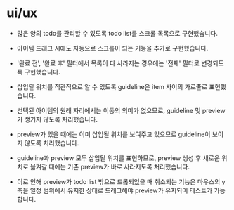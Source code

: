 # ui/ux

- 많은 양의 todo를 관리할 수 있도록 todo list를 스크롤 목록으로 구현했습니다.

- 아이템 드래그 시에도 자동으로 스크롤이 되는 기능을 추가로 구현했습니다.

- '완료 전', '완료 후' 필터에서 목록이 다 사라지는 경우에는 '전체' 필터로 변경되도록 구현했습니다.

- 삽입될 위치를 직관적으로 알 수 있도록 guideline은 item 사이의 가로줄로 표현했습니다.

- 선택된 아이템의 원래 자리에서는 이동의 의미가 없으므로, guideline 및 preview가 생기지 않도록 처리했습니다.

- preview가 있을 때에는 이미 삽입될 위치를 보여주고 있으므로 guideline이 보이지 않도록 처리했습니다.

- guideline과 preview 모두 삽입될 위치를 표현하므로, preview 생성 후 새로운 위치로 옮겨갈 때에는 기존 preview가 바로 사라지도록 처리했습니다.

- 이로 인해 preview가 todo list 밖으로 드롭되었을 때 취소되는 기능은 마우스의 y축을 일정 범위에서 유지한 상태로 드래그해야 preview가 유지되어 테스트가 가능합니다.
